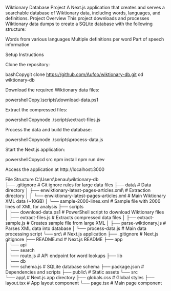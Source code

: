 Wiktionary Database Project
A Next.js application that creates and serves a searchable database of Wiktionary data, including words, languages, and definitions.
Project Overview
This project downloads and processes Wiktionary data dumps to create a SQLite database with the following structure:

Words from various languages
Multiple definitions per word
Part of speech information

Setup Instructions

Clone the repository:

bashCopygit clone https://github.com/Aufco/wiktionary-db.git
cd wiktionary-db

Download the required Wiktionary data files:

powershellCopy.\scripts\download-data.ps1

Extract the compressed files:

powershellCopynode .\scripts\extract-files.js

Process the data and build the database:

powershellCopynode .\scripts\process-data.js

Start the Next.js application:

powershellCopycd src
npm install
npm run dev

Access the application at http://localhost:3000

File Structure
C:\Users\benau\wiktionary-db\
├── .gitignore                    # Git ignore rules for large data files
├── data\                         # Data directory
│   ├── enwiktionary-latest-pages-articles.xml\  # Extraction directory
│   │   └── enwiktionary-latest-pages-articles.xml  # Main Wiktionary XML data (~10GB)
│   └── sample-2000-lines.xml     # Sample file with 2000 lines of XML for analysis
├── scripts\
│   ├── download-data.ps1         # PowerShell script to download Wiktionary files
│   ├── extract-files.js          # Extracts compressed data files
│   ├── extract-sample.js         # Creates sample file from large XML
│   ├── parse-wiktionary.js       # Parses XML data into database
│   └── process-data.js           # Main data processing script
└── src\                          # Next.js application
    ├── .gitignore                # Next.js gitignore
    ├── README.md                 # Next.js README
    ├── app\
    │   └── api\
    │       └── search\
    │           └── route.js      # API endpoint for word lookups
    ├── lib\
    │   └── db\
    │       └── schema.js         # SQLite database schema
    ├── package.json              # Dependencies and scripts
    ├── public\                   # Static assets
    └── src\
        └── app\                  # Next.js app directory
            ├── globals.css       # Global styles
            ├── layout.tsx        # App layout component
            └── page.tsx          # Main page component